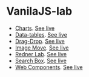# VanilaJS-lab

- [Charts](charts). [See live](https://thegicode.github.io/vanilaJS-lab/charts)
- [Data-tables](data-tables). [See live](https://thegicode.github.io/vanilaJS-lab/data-tables/dev/)
- [Drag-Drop](drag-drop). [See live](https://thegicode.github.io/vanilaJS-lab/drag-drop)
- [Image Move](image-move). [See live](https://thegicode.github.io/vanilaJS-lab/image-move)
- [Redner Lab](render-lab). [See live](https://thegicode.github.io/vanilaJS-lab/render-lab)
- [Search Box](search-box). [See live](https://thegicode.github.io/vanilaJS-lab/search-box)
- [Web Components](web-components). [See live](https://thegicode.github.io/vanilaJS-lab/web-components)

